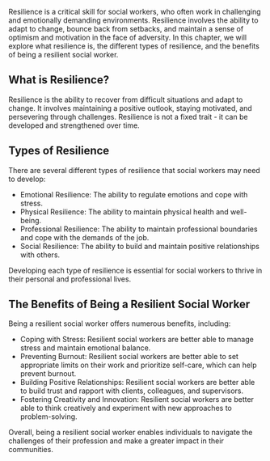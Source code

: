 
Resilience is a critical skill for social workers, who often work in challenging and emotionally demanding environments. Resilience involves the ability to adapt to change, bounce back from setbacks, and maintain a sense of optimism and motivation in the face of adversity. In this chapter, we will explore what resilience is, the different types of resilience, and the benefits of being a resilient social worker.

What is Resilience?
-------------------

Resilience is the ability to recover from difficult situations and adapt to change. It involves maintaining a positive outlook, staying motivated, and persevering through challenges. Resilience is not a fixed trait - it can be developed and strengthened over time.

Types of Resilience
-------------------

There are several different types of resilience that social workers may need to develop:

* Emotional Resilience: The ability to regulate emotions and cope with stress.
* Physical Resilience: The ability to maintain physical health and well-being.
* Professional Resilience: The ability to maintain professional boundaries and cope with the demands of the job.
* Social Resilience: The ability to build and maintain positive relationships with others.

Developing each type of resilience is essential for social workers to thrive in their personal and professional lives.

The Benefits of Being a Resilient Social Worker
-----------------------------------------------

Being a resilient social worker offers numerous benefits, including:

* Coping with Stress: Resilient social workers are better able to manage stress and maintain emotional balance.
* Preventing Burnout: Resilient social workers are better able to set appropriate limits on their work and prioritize self-care, which can help prevent burnout.
* Building Positive Relationships: Resilient social workers are better able to build trust and rapport with clients, colleagues, and supervisors.
* Fostering Creativity and Innovation: Resilient social workers are better able to think creatively and experiment with new approaches to problem-solving.

Overall, being a resilient social worker enables individuals to navigate the challenges of their profession and make a greater impact in their communities.
